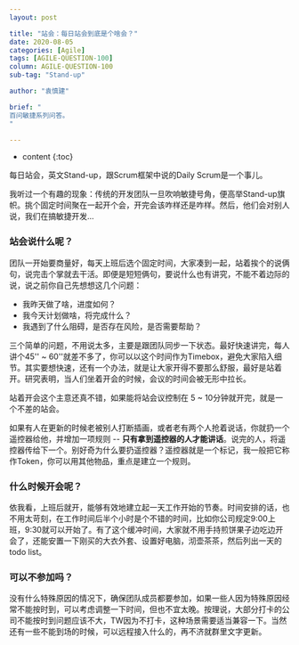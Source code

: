 ```yaml
---
layout: post

title: "站会：每日站会到底是个啥会？"
date: 2020-08-05
categories: [Agile]
tags: [AGILE-QUESTION-100]
column: AGILE-QUESTION-100
sub-tag: "Stand-up"

author: "袁慎建"

brief: "
百问敏捷系列问答。
"

---
```


* content
{:toc}

每日站会，英文Stand-up，跟Scrum框架中说的Daily Scrum是一个事儿。

我听过一个有趣的现象：传统的开发团队一旦吹响敏捷号角，便高举Stand-up旗帜。挑个固定时间聚在一起开个会，开完会该咋样还是咋样。然后，他们会对别人说，我们在搞敏捷开发…

### 站会说什么呢？
团队一开始要商量好，每天上班后选个固定时间，大家凑到一起，站着挨个的说俩句，说完击个掌就去干活。即便是短短俩句，要说什么也有讲究，不能不着边际的说，说之前你自己先想想这几个问题：

- 我昨天做了啥，进度如何？
- 我今天计划做啥，将完成什么？
- 我遇到了什么阻碍，是否存在风险，是否需要帮助？

三个简单的问题，不用说太多，主要是跟团队同步一下状态。最好快速讲完，每人讲个45'' ~ 60''就差不多了，你可以以这个时间作为Timebox，避免大家陷入细节。其实要想快速，还有一个办法，就是让大家开得不要那么舒服，最好是站着开。研究表明，当人们坐着开会的时候，会议的时间会被无形中拉长。

站着开会这个主意还真不错，如果能将站会议控制在 5 ~ 10分钟就开完，就是一个不差的站会。

如果有人在更新的时候老被别人打断插画，或者老有两个人抢着说话，你就扔一个遥控器给他，并增加一项规则 -- **只有拿到遥控器的人才能讲话**。说完的人，将遥控器传给下一个。别好奇为什么要扔遥控器？遥控器就是一个标记，我一般把它称作Token，你可以用其他物品，重点是建立一个规则。


### 什么时候开会呢？

依我看，上班后就开，能够有效地建立起一天工作开始的节奏。时间安排的话，也不用太苛刻，在工作时间后半个小时是个不错的时间，比如你公司规定9:00上班，9:30就可以开始了。有了这个缓冲时间，大家就不用手持煎饼果子边吃边开会了，还能安置一下刚买的大衣外套、设置好电脑，沏壶茶茶，然后列出一天的todo list。

### 可以不参加吗？

没有什么特殊原因的情况下，确保团队成员都要参加，如果一些人因为特殊原因经常不能按时到，可以考虑调整一下时间，但也不宜太晚。按理说，大部分打卡的公司不能按时到问题应该不大，TW因为不打卡，这种场景需要适当兼容一下。当然还有一些不能到场的时候，可以远程接入什么的，再不济就群里文字更新。
